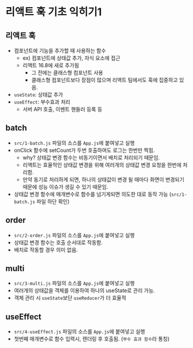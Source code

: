 # 리액트 훅 기초 익히기1

## 리액트 훅

- 컴포넌트에 기능을 추가할 때 사용하는 함수
  - ex) 컴포넌트에 상태값 추가, 자식 요소에 접근
  - 리액트 16.8에 새로 추가됨
    - 그 전에는 클래스형 컴포넌트 사용
    - 클래스형 컴포넌트보다 장점이 많으며 리액트 팀에서도 훅에 집중하고 있음.
- `useState`: 상태값 추가
- `useEffect`: 부수효과 처리
  - 서버 API 호출, 이벤트 핸들러 등록 등

## batch

- `src/1-batch.js` 파일의 소스를 `App.js`에 붙여넣고 실행
- onClick 함수에 setCount가 두번 호출하여도 로그는 한번만 찍힘.
  - why? 상태값 변경 함수는 비동기이면서 배치로 처리되기 때문임.
  - 리액트는 효율적인 상태값 변경을 위해 여러개의 상태값 변경 요청을 한번에 처리함.
  - 만약 동기로 처리하게 되면, 하나의 상태값이 변경 될 때마다 화면이 변경되기 때문에 성능 이슈가 생길 수 있기 때문임.
- 상태값 변경 함수에 매개변수로 함수를 넘기게되면 의도한 대로 동작 가능 (`src/1-batch.js` 파일 하단 확인)

## order

- `src/2-order.js` 파일의 소스를 `App.js`에 붙여넣고 실행
- 상태값 변경 함수는 호출 순서대로 작동함.
- 배치로 작동할 경우 의미 없음.

## multi

- `src/3-multi.js` 파일의 소스를 `App.js`에 붙여넣고 실행
- 여러개의 상태값을 객체를 이용하여 하나의 useState로 관리 가능.
- 객체 관리 시 `useState`보단 `useReducer`가 더 효율적

## useEffect

- `src/4-useEffect.js` 파일의 소스를 `App.js`에 붙여넣고 실행
- 첫번째 매개변수로 함수 입력시, 렌더링 후 호출됨. (`부수 효과 함수`라 통칭)